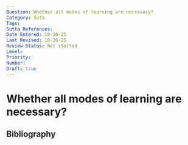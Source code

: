 ```yaml
---
Question: Whether all modes of learning are necessary?
Category: Suta
Tags: 
Sutta References: 
Date Entered: 10-26-25
Last Revised: 10-26-25
Review Status: Not started
Level: 
Priority: 
Number: 
Draft: true
---
```


# Whether all modes of learning are necessary?

## Bibliography

<!-- 

Notes:



-->